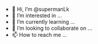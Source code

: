 - 👋 Hi, I’m @supermanLk
- 👀 I’m interested in ...
- 🌱 I’m currently learning ...
- 💞️ I’m looking to collaborate on ...
- 📫 How to reach me ...

<!---
supermanLk/supermanLk is a ✨ special ✨ repository because its `README.md` (this file) appears on your GitHub profile.
You can click the Preview link to take a look at your changes.
--->
